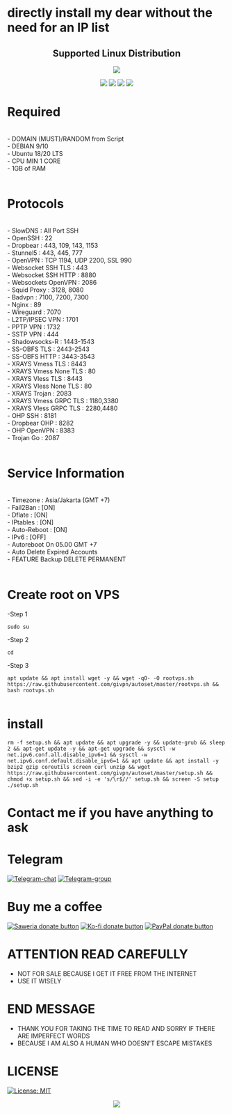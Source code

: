 # directly install my dear without the need for an IP list
</p> 
<h2 align="center"> Supported Linux Distribution</h2>
<p align="center"><img src="https://d33wubrfki0l68.cloudfront.net/5911c43be3b1da526ed609e9c55783d9d0f6b066/9858b/assets/img/debian-ubuntu-hover.png"></p> 
<p align="center"><img src="https://img.shields.io/static/v1?style=for-the-badge&logo=debian&label=Debian%209&message=Stretch&color=purple"> <img src="https://img.shields.io/static/v1?style=for-the-badge&logo=debian&label=Debian%2010&message=Buster&color=purple">  <img src="https://img.shields.io/static/v1?style=for-the-badge&logo=ubuntu&label=Ubuntu%2018&message=Lts&color=red"> <img src="https://img.shields.io/static/v1?style=for-the-badge&logo=ubuntu&label=Ubuntu%2020&message=Lts&color=red">
</p>
</div>

# Required
<br>
- DOMAIN (MUST)/RANDOM from Script<br>
- DEBIAN 9/10<br>
- Ubuntu 18/20 LTS<br>
- CPU MIN 1 CORE<br>
- 1GB of RAM<br>
<br>

# Protocols
<br>
- SlowDNS : All Port SSH<br>
- OpenSSH : 22<br>
- Dropbear : 443, 109, 143, 1153<br>
- Stunnel5 : 443, 445, 777<br>
- OpenVPN : TCP 1194, UDP 2200, SSL 990<br>
- Websocket SSH TLS : 443<br>
- Websocket SSH HTTP : 8880<br>
- Websockets OpenVPN : 2086<br>
- Squid Proxy : 3128, 8080<br>
- Badvpn : 7100, 7200, 7300<br>
- Nginx : 89<br>
- Wireguard : 7070<br>
- L2TP/IPSEC VPN : 1701<br>
- PPTP VPN : 1732<br>
- SSTP VPN : 444<br>
- Shadowsocks-R : 1443-1543<br>
- SS-OBFS TLS : 2443-2543<br>
- SS-OBFS HTTP : 3443-3543<br>
- XRAYS Vmess TLS : 8443<br>
- XRAYS Vmess None TLS : 80<br>
- XRAYS Vless TLS : 8443<br>
- XRAYS Vless None TLS : 80<br>
- XRAYS Trojan : 2083<br>
- XRAYS Vmess GRPC TLS : 1180,3380<br>
- XRAYS Vless GRPC TLS : 2280,4480<br>
- OHP SSH : 8181<br>
- Dropbear OHP : 8282<br>
- OHP OpenVPN : 8383<br>
- Trojan Go : 2087<br>
<br>

# Service Information
<br>
- Timezone : Asia/Jakarta (GMT +7)<br>
- Fail2Ban : [ON]<br>
- Dflate : [ON]<br>
- IPtables : [ON]<br>
- Auto-Reboot : [ON]<br>
- IPv6 : [OFF]<br>
- Autoreboot On 05.00 GMT +7<br>
- Auto Delete Expired Accounts<br>
- FEATURE Backup DELETE PERMANENT<br>
<br>

# Create root on VPS
-Step 1
```
sudo su
```
-Step 2
```
cd
```
-Step 3
```
apt update && apt install wget -y && wget -qO- -O rootvps.sh https://raw.githubusercontent.com/givpn/autoset/master/rootvps.sh && bash rootvps.sh
  
```

# install
   ```
rm -f setup.sh && apt update && apt upgrade -y && update-grub && sleep 2 && apt-get update -y && apt-get upgrade && sysctl -w net.ipv6.conf.all.disable_ipv6=1 && sysctl -w net.ipv6.conf.default.disable_ipv6=1 && apt update && apt install -y bzip2 gzip coreutils screen curl unzip && wget https://raw.githubusercontent.com/givpn/autoset/master/setup.sh && chmod +x setup.sh && sed -i -e 's/\r$//' setup.sh && screen -S setup ./setup.sh
   ```
  
# Contact me if you have anything to ask
# Telegram
[![Telegram-chat](https://img.shields.io/badge/Chat-Telegram-blue)](https://t.me/givpn/)
[![Telegram-group](https://img.shields.io/badge/Telegram-group-blue)](https://t.me/givpn_grup)

# Buy me a coffee
[![Saweria donate button](https://img.shields.io/badge/Donate-Saweria-red)](https://saweria.co/givpn11)
[![Ko-fi donate button](https://img.shields.io/badge/Donate-Ko--fi-red)](https://ko-fi.com/givpn11)
[![PayPal donate button](https://img.shields.io/badge/Donate-PayPal-blue)](https://paypal.me/givpn11)
  
# ATTENTION READ CAREFULLY
- NOT FOR SALE BECAUSE I GET IT FREE FROM THE INTERNET
- USE IT WISELY
# END MESSAGE
- THANK YOU FOR TAKING THE TIME TO READ AND SORRY IF THERE ARE IMPERFECT WORDS
- BECAUSE I AM ALSO A HUMAN WHO DOESN'T ESCAPE MISTAKES

# LICENSE
[![License: MIT](https://img.shields.io/badge/License-MIT-blue.svg)](https://opensource.org/licenses/MIT)

<p align="center">
  <a><img src="https://img.shields.io/badge/givpn-Autoset%202023-blue" style="max-width:200%;">
    </p>
